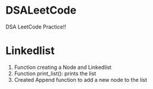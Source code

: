 # DSALeetCode
DSA LeetCode Practice!!

# Linkedlist
1. Function creating a Node and Linkedlist 
2. Function print_list(): prints the list
3. Created Append function to add a new node to the list